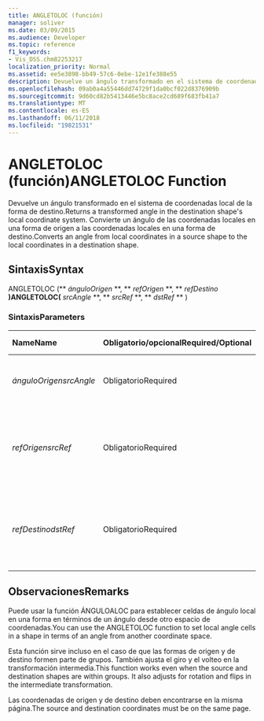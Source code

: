 ```yaml
---
title: ANGLETOLOC (función)
manager: soliver
ms.date: 03/09/2015
ms.audience: Developer
ms.topic: reference
f1_keywords:
- Vis_DSS.chm82253217
localization_priority: Normal
ms.assetid: ee5e3898-bb49-57c6-0ebe-12e1fe388e55
description: Devuelve un ángulo transformado en el sistema de coordenadas local de la forma de destino. Convierte un ángulo de las coordenadas locales en una forma de origen a las coordenadas locales en una forma de destino.
ms.openlocfilehash: 09ab0a4a55446dd74729f1da0bcf022d8376909b
ms.sourcegitcommit: 9d60cd82b5413446e5bc8ace2cd689f683fb41a7
ms.translationtype: MT
ms.contentlocale: es-ES
ms.lasthandoff: 06/11/2018
ms.locfileid: "19821531"
---
```

# <a name="angletoloc-function"></a><span data-ttu-id="9310b-104">ANGLETOLOC (función)</span><span class="sxs-lookup"><span data-stu-id="9310b-104">ANGLETOLOC Function</span></span>

<span data-ttu-id="9310b-105">Devuelve un ángulo transformado en el sistema de coordenadas local de la forma de destino.</span><span class="sxs-lookup"><span data-stu-id="9310b-105">Returns a transformed angle in the destination shape's local coordinate system.</span></span> <span data-ttu-id="9310b-106">Convierte un ángulo de las coordenadas locales en una forma de origen a las coordenadas locales en una forma de destino.</span><span class="sxs-lookup"><span data-stu-id="9310b-106">Converts an angle from local coordinates in a source shape to the local coordinates in a destination shape.</span></span> 
  
## <a name="syntax"></a><span data-ttu-id="9310b-107">Sintaxis</span><span class="sxs-lookup"><span data-stu-id="9310b-107">Syntax</span></span>

<span data-ttu-id="9310b-108">ANGLETOLOC (** *ánguloOrigen* **, ** *refOrigen* **, ** *refDestino* **)</span><span class="sxs-lookup"><span data-stu-id="9310b-108">ANGLETOLOC(** *srcAngle* **, ** *srcRef* **, ** *dstRef* ** )</span></span> 
  
### <a name="parameters"></a><span data-ttu-id="9310b-109">Sintaxis</span><span class="sxs-lookup"><span data-stu-id="9310b-109">Parameters</span></span>

|<span data-ttu-id="9310b-110">**Name**</span><span class="sxs-lookup"><span data-stu-id="9310b-110">**Name**</span></span>|<span data-ttu-id="9310b-111">**Obligatorio/opcional**</span><span class="sxs-lookup"><span data-stu-id="9310b-111">**Required/Optional**</span></span>|<span data-ttu-id="9310b-112">**Tipo de datos**</span><span class="sxs-lookup"><span data-stu-id="9310b-112">**Data Type**</span></span>|<span data-ttu-id="9310b-113">**Descripción**</span><span class="sxs-lookup"><span data-stu-id="9310b-113">**Description**</span></span>|
|:-----|:-----|:-----|:-----|
| <span data-ttu-id="9310b-114">_ánguloOrigen_</span><span class="sxs-lookup"><span data-stu-id="9310b-114">_srcAngle_</span></span> <br/> |<span data-ttu-id="9310b-115">Obligatorio</span><span class="sxs-lookup"><span data-stu-id="9310b-115">Required</span></span>  <br/> |<span data-ttu-id="9310b-116">**Numérico**</span><span class="sxs-lookup"><span data-stu-id="9310b-116">**Numeric**</span></span> <br/> |<span data-ttu-id="9310b-117">Un ángulo en el sistema de coordenadas de origen.</span><span class="sxs-lookup"><span data-stu-id="9310b-117">An angle in the source coordinate system.</span></span>  <br/> |
| <span data-ttu-id="9310b-118">_refOrigen_</span><span class="sxs-lookup"><span data-stu-id="9310b-118">_srcRef_</span></span> <br/> |<span data-ttu-id="9310b-119">Obligatorio</span><span class="sxs-lookup"><span data-stu-id="9310b-119">Required</span></span>  <br/> |<span data-ttu-id="9310b-120">**String**</span><span class="sxs-lookup"><span data-stu-id="9310b-120">**String**</span></span> <br/> | <span data-ttu-id="9310b-121">Una referencia a una celda en el objeto de origen, como una forma, grupo, página, etcétera.</span><span class="sxs-lookup"><span data-stu-id="9310b-121">A reference to a cell in the source object, such as a shape, group, page, and so on.</span></span>  <br/> |
| <span data-ttu-id="9310b-122">_refDestino_</span><span class="sxs-lookup"><span data-stu-id="9310b-122">_dstRef_</span></span> <br/> |<span data-ttu-id="9310b-123">Obligatorio</span><span class="sxs-lookup"><span data-stu-id="9310b-123">Required</span></span>  <br/> |<span data-ttu-id="9310b-124">**String**</span><span class="sxs-lookup"><span data-stu-id="9310b-124">**String**</span></span> <br/> |<span data-ttu-id="9310b-125">Una referencia a una celda en el objeto de destino, como una forma, grupo, página, etcétera.</span><span class="sxs-lookup"><span data-stu-id="9310b-125">A reference to a cell in the destination object, such as a shape, group, page, and so on.</span></span>  <br/> |
   
## <a name="remarks"></a><span data-ttu-id="9310b-126">Observaciones</span><span class="sxs-lookup"><span data-stu-id="9310b-126">Remarks</span></span>

<span data-ttu-id="9310b-127">Puede usar la función ÁNGULOALOC para establecer celdas de ángulo local en una forma en términos de un ángulo desde otro espacio de coordenadas.</span><span class="sxs-lookup"><span data-stu-id="9310b-127">You can use the ANGLETOLOC function to set local angle cells in a shape in terms of an angle from another coordinate space.</span></span>
  
<span data-ttu-id="9310b-p103">Esta función sirve incluso en el caso de que las formas de origen y de destino formen parte de grupos. También ajusta el giro y el volteo en la transformación intermedia.</span><span class="sxs-lookup"><span data-stu-id="9310b-p103">This function works even when the source and destination shapes are within groups. It also adjusts for rotation and flips in the intermediate transformation.</span></span>
  
<span data-ttu-id="9310b-130">Las coordenadas de origen y de destino deben encontrarse en la misma página.</span><span class="sxs-lookup"><span data-stu-id="9310b-130">The source and destination coordinates must be on the same page.</span></span>
  

